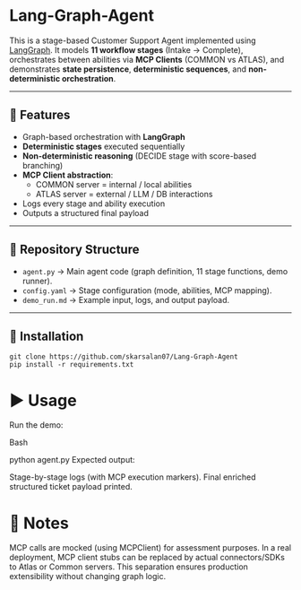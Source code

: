 # Lang-Graph-Agent

This is a stage-based Customer Support Agent implemented using [LangGraph](https://github.com/langchain-ai/langgraph).
It models **11 workflow stages** (Intake → Complete), orchestrates between abilities via **MCP Clients** (COMMON vs ATLAS), and
demonstrates **state persistence**, **deterministic sequences**, and **non-deterministic orchestration**.

---

## 🎯 Features
- Graph-based orchestration with **LangGraph**
- **Deterministic stages** executed sequentially
- **Non-deterministic reasoning** (DECIDE stage with score-based branching)
- **MCP Client abstraction**:
  - COMMON server = internal / local abilities
  - ATLAS server = external / LLM / DB interactions
- Logs every stage and ability execution
- Outputs a structured final payload

---

## 📂 Repository Structure
- `agent.py` → Main agent code (graph definition, 11 stage functions, demo runner).
- `config.yaml` → Stage configuration (mode, abilities, MCP mapping).
- `demo_run.md` → Example input, logs, and output payload.

---

## 🚀 Installation
```
git clone https://github.com/skarsalan07/Lang-Graph-Agent
pip install -r requirements.txt
```
# ▶️ Usage
Run the demo:

Bash

python agent.py
Expected output:

Stage-by-stage logs (with MCP execution markers).
Final enriched structured ticket payload printed.

# 📝 Notes
MCP calls are mocked (using MCPClient) for assessment purposes.
In a real deployment, MCP client stubs can be replaced by actual connectors/SDKs to Atlas or Common servers.
This separation ensures production extensibility without changing graph logic.

